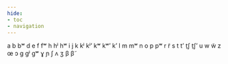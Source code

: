 ```yaml
---
hide:
- toc
- navigation
---
```

a
b
bʷ
d
e
f
fʷ
h
hʲ
hʷ
i
j
k
kʲ
kʲʼ
kʷ
kʷʼ
kʼ
l
m
mʷ
n
o
p
pʷ
r
r̃
s
t
tʼ
t̠ʃ
t̠ʃʼ
u
w
w̃
z
œ
ɔ
ɡ
ɡʲ
ɡʷ
ɣ
ɲ
ʃ
ʌ
ʒ
β
β̃
